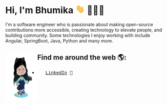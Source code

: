 # Hi, I'm Bhumika <img src="Assets/Hi.gif" width="29px">  👩🏻‍💻

I'm a software engineer who is passionate about making open-source contributions more accessible, creating technology to elevate people, and building community.
Some technologies I enjoy working with include Angular, SpringBoot, Java, Python and many more.


## Find me around the web 🌎: <a href="https://github.com/sponsors/bhumikakr"><img align="left" width="100" height="150" src="octobhumika/octacat.gif?raw=true"></a>
- <pre>   <a href="https://www.linkedin.com/in/bhumika-kr/">LinkedIn</a> 💼 </pre>
